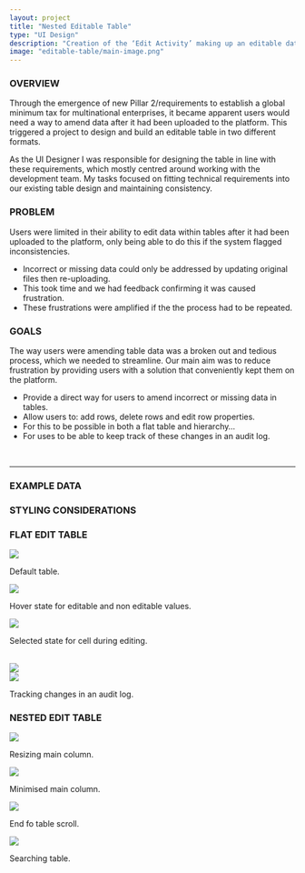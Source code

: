 ```yaml
---
layout: project
title: "Nested Editable Table"
type: "UI Design"
description: "Creation of the ‘Edit Activity’ making up an editable data table, for ARKK Solutions financial automation platform."
image: "editable-table/main-image.png"
---
```


### OVERVIEW
Through the emergence of new Pillar 2/requirements to establish a global minimum tax for multinational enterprises, it became apparent users would need a way to amend data after it had been uploaded to the platform. This triggered a project to design and build an editable table in two different formats.

As the UI Designer I was responsible for designing the table in line with these requirements, which mostly centred around working with the development team.  My tasks focused on fitting technical requirements into our existing table design and maintaining consistency.

### PROBLEM
Users were limited in their ability to edit data within tables after it had been uploaded to the platform, only being able to do this if the system flagged inconsistencies.
- Incorrect or missing data could only be addressed by updating original files then re-uploading. 
- This took time and we had feedback confirming it was caused frustration. 
- These frustrations were amplified if the the process had to be repeated.

### GOALS
The way users were amending table data was a broken out and tedious process, which we needed to streamline. Our main aim was to reduce frustration by providing users with a solution that conveniently kept them on the platform.
- Provide a direct way for users to amend incorrect or missing data in tables. 
- Allow users to: add rows, delete rows and edit row properties. 
- For this to be possible in both a flat table and hierarchy… 
- For uses to be able to keep track of these changes in an audit log.

<br>

---

### EXAMPLE DATA

### STYLING CONSIDERATIONS

### FLAT EDIT TABLE
<div class="row three-image">
    <div class="col-md-4 col-xs-12">
        <img src="{{ site.baseurl }}/assets/img/editable-table/table-flat-table-1.png">
        <p class="label">Default table.</p>
    </div>
    <div class="col-md-4 col-xs-12">
        <img src="{{ site.baseurl }}/assets/img/editable-table/table-flat-table-2.png">
        <p class="label">Hover state for editable and non editable values.</p>
    </div>
    <div class="col-md-4 col-xs-12">
        <img src="{{ site.baseurl }}/assets/img/editable-table/table-flat-table-3.png">
        <p class="label">Selected state for cell during editing.</p>
    </div>
</div>

<br>

<div class="row two-image">
    <div class="col-md-6 col-xs-12">
        <img src="{{ site.baseurl }}/assets/img/editable-table/table-flat-table-4.png">
    </div>
    <div class="col-md-6 col-xs-12">
        <img src="{{ site.baseurl }}/assets/img/editable-table/table-flat-table-5.png">
    </div>
    <p class="label">Tracking changes in an audit log.</p>
</div>

### NESTED EDIT TABLE
<div class="row two-image">
    <div class="col-md-6 col-xs-12">
        <img src="{{ site.baseurl }}/assets/img/editable-table/table-nested-table-1.png">
        <p class="label">Resizing main column.</p>
    </div>
    <div class="col-md-6 col-xs-12">
        <img src="{{ site.baseurl }}/assets/img/editable-table/table-nested-table-2.png">
        <p class="label">Minimised main column.</p>
    </div>
</div>

<div class="row two-image">
    <div class="col-md-6 col-xs-12">
        <img src="{{ site.baseurl }}/assets/img/editable-table/table-nested-table-3.png">
        <p class="label">End fo table scroll.</p>
    </div>
    <div class="col-md-6 col-xs-12">
        <img src="{{ site.baseurl }}/assets/img/editable-table/table-nested-table-4.png">
        <p class="label">Searching table.</p>
    </div>
</div>